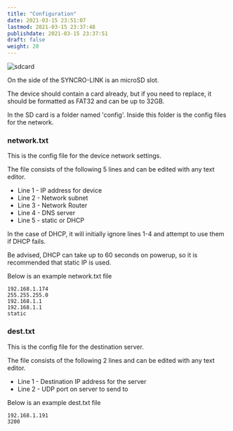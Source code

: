 ```yaml
---
title: "Configuration"
date: 2021-03-15 23:51:07
lastmod: 2021-03-15 23:37:48
publishdate: 2021-03-15 23:37:51
draft: false
weight: 20
---
```


![sdcard](/images/sdcard.png)

On the side of the SYNCRO-LINK is an microSD slot.

The device should contain a card already, but if you need to replace, it should be formatted as FAT32 and can be up to 32GB.

In the SD card is a folder named 'config'. Inside this folder is the config files for the network.

### network.txt
This is the config file for the device network settings.

The file consists of the following 5 lines and can be edited with any text editor.

- Line 1 - IP address for device
- Line 2 - Network subnet
- Line 3 - Network Router
- Line 4 - DNS server
- Line 5 - static or DHCP

In the case of DHCP, it will initially ignore lines 1-4 and attempt to use them if DHCP fails.

Be advised, DHCP can take up to 60 seconds on powerup, so it is recommended that static IP is used.

Below is an example network.txt file

```
192.168.1.174
255.255.255.0
192.168.1.1
192.168.1.1
static
```

### dest.txt
This is the config file for the destination server.

The file consists of the following 2 lines and can be edited with any text editor.

- Line 1 - Destination IP address for the server
- Line 2 - UDP port on server to send to

Below is an example dest.txt file

```
192.168.1.191
3200
```